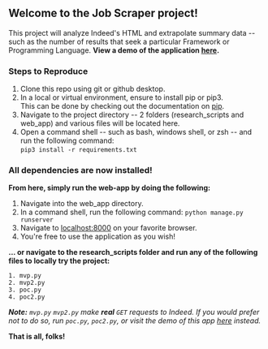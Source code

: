 ## Welcome to the Job Scraper project!

This project will analyze Indeed's HTML and extrapolate summary data -- such as the number of results that seek a particular Framework or Programming Language. **View a demo of the application <a href="https://www.michaelbonilla.dev/scraper/">here</a>.**

### Steps to Reproduce

1. Clone this repo using git or github desktop.
2. In a local or virtual environment, ensure to install pip or pip3.\
   This can be done by checking out the documentation on <a href="https://pip.pypa.io/en/stable/installing/">pip</a>.
3. Navigate to the project directory -- 2 folders (research_scripts and web_app) and various files will be located here.
4. Open a command shell -- such as bash, windows shell, or zsh -- and run the following command:\
    `pip3 install -r requirements.txt`

### All dependencies are now installed!

**From here, simply run the web-app by doing the following:**
1. Navigate into the web_app directory.
2. In a command shell, run the following command:
    `python manage.py runserver`
3. Navigate to <a href="localhost:8000">localhost:8000</a> on your favorite browser.
4. You're free to use the application as you wish!

**... or navigate to the research_scripts folder and run any of the following files to locally try the project:**
```
1. mvp.py
2. mvp2.py
3. poc.py
4. poc2.py
```

_**Note:** `mvp.py` `mvp2.py` make **real** `GET` requests to Indeed. If you would prefer not to do so, run `poc.py`, `poc2.py`, or visit the demo of this app <a href="https://www.michaelbonilla.dev/scraper/">here</a> instead._


**That is all, folks!**
